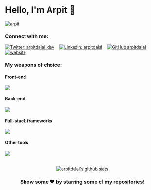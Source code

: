 # Hello, I'm Arpit 👋

<p align="left"> <img src="https://komarev.com/ghpvc/?username=arpit&label=Views&color=blue&style=flat&label=Profile+views" alt="arpit" /> </p>

### Connect with me:

[![Twitter: arpitdalal_dev](https://img.shields.io/twitter/follow/arpitdalal_dev?style=social)][twitter]&nbsp;&nbsp;&nbsp;
[![Linkedin: arpitdalal](https://img.shields.io/badge/-arpitdalal-blue?style=flat&logo=Linkedin&logoColor=white&link=https://www.linkedin.com/in/arpitdalal/)][linkedin]&nbsp;&nbsp;&nbsp;
[![GitHub arpitdalal](https://img.shields.io/github/followers/arpitdalal?label=follow&style=social)][github]&nbsp;&nbsp;&nbsp;
[![website](https://img.shields.io/badge/Portfolio%20Website-arpitdalal.dev-2648ff?style=flat&logo=google-chrome&logoColor=ffffff)][website]

### My weapons of choice:

#### Front-end
<img src="https://skillicons.dev/icons?i=html,css,js,ts,react,gatsby,bootstrap,materialui,emotion,tailwind" />

#### Back-end
<img src="https://skillicons.dev/icons?i=php,nodejs,express,nestjs,mysql,mongodb,postgres,supabase,firebase,appwrite" />

#### Full-stack frameworks
<img src="https://skillicons.dev/icons?i=remix,nextjs,apollo,wordpress" />

#### Other tools
<img src="https://skillicons.dev/icons?i=git,linux,vscode,bash,docker,electron" />

<br />
<br />
<br />

<div align="center">
 
<a href="https://arpit.im/gh">
 <img src="https://github-readme-stats.vercel.app/api?username=arpitdalal&show_icons=true&theme=dark&line_height=27" alt="arpitdalal's github stats"/>
</a>

### Show some ❤️ by starring some of my repositories!

</div>

[draf]: https://arpitdalal.netlify.app
[website]: https://arpit.im/
[twitter]: https://arpit.im/x
[linkedin]: https://arpit.im/in
[github]: https://arpit.im/gh
